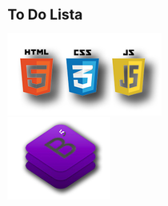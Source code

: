 # To Do Lista

![alt text](programinglanguage.png "HTML, CSS, JavaScript")
![alt text](bootstrap5.png "Bootstrap 5")
